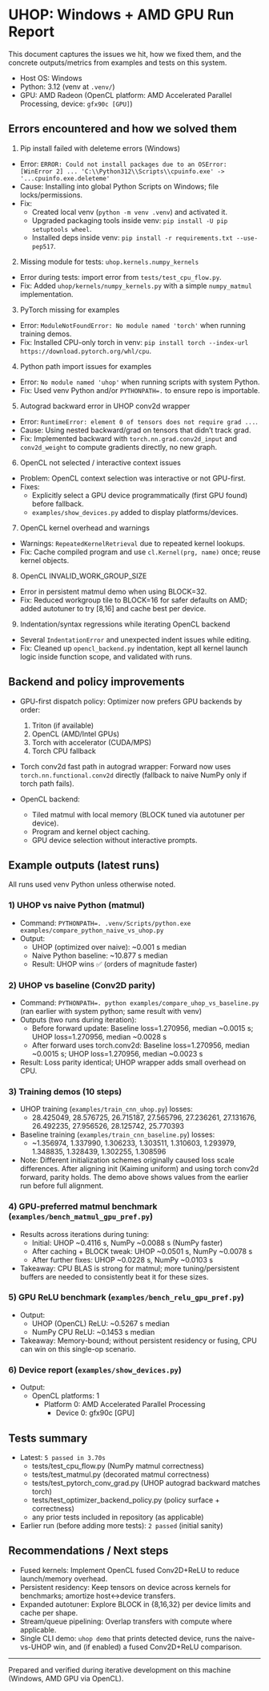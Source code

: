 # UHOP: Windows + AMD GPU Run Report

This document captures the issues we hit, how we fixed them, and the concrete outputs/metrics from examples and tests on this system.

- Host OS: Windows
- Python: 3.12 (venv at `.venv/`)
- GPU: AMD Radeon (OpenCL platform: AMD Accelerated Parallel Processing, device: `gfx90c [GPU]`)

## Errors encountered and how we solved them

1) Pip install failed with deleteme errors (Windows)
- Error: `ERROR: Could not install packages due to an OSError: [WinError 2] ... 'C:\\Python312\\Scripts\\cpuinfo.exe' -> '...cpuinfo.exe.deleteme'`
- Cause: Installing into global Python Scripts on Windows; file locks/permissions.
- Fix:
  - Created local venv (`python -m venv .venv`) and activated it.
  - Upgraded packaging tools inside venv: `pip install -U pip setuptools wheel`.
  - Installed deps inside venv: `pip install -r requirements.txt --use-pep517`.

2) Missing module for tests: `uhop.kernels.numpy_kernels`
- Error during tests: import error from `tests/test_cpu_flow.py`.
- Fix: Added `uhop/kernels/numpy_kernels.py` with a simple `numpy_matmul` implementation.

3) PyTorch missing for examples
- Error: `ModuleNotFoundError: No module named 'torch'` when running training demos.
- Fix: Installed CPU-only torch in venv: `pip install torch --index-url https://download.pytorch.org/whl/cpu`.

4) Python path import issues for examples
- Error: `No module named 'uhop'` when running scripts with system Python.
- Fix: Used venv Python and/or `PYTHONPATH=.` to ensure repo is importable.

5) Autograd backward error in UHOP conv2d wrapper
- Error: `RuntimeError: element 0 of tensors does not require grad ...`.
- Cause: Using nested backward/grad on tensors that didn’t track grad.
- Fix: Implemented backward with `torch.nn.grad.conv2d_input` and `conv2d_weight` to compute gradients directly, no new graph.

6) OpenCL not selected / interactive context issues
- Problem: OpenCL context selection was interactive or not GPU-first.
- Fixes:
  - Explicitly select a GPU device programmatically (first GPU found) before fallback.
  - `examples/show_devices.py` added to display platforms/devices.

7) OpenCL kernel overhead and warnings
- Warnings: `RepeatedKernelRetrieval` due to repeated kernel lookups.
- Fix: Cache compiled program and use `cl.Kernel(prg, name)` once; reuse kernel objects.

8) OpenCL INVALID_WORK_GROUP_SIZE
- Error in persistent matmul demo when using BLOCK=32.
- Fix: Reduced workgroup tile to BLOCK=16 for safer defaults on AMD; added autotuner to try [8,16] and cache best per device.

9) Indentation/syntax regressions while iterating OpenCL backend
- Several `IndentationError` and unexpected indent issues while editing.
- Fix: Cleaned up `opencl_backend.py` indentation, kept all kernel launch logic inside function scope, and validated with runs.

## Backend and policy improvements

- GPU-first dispatch policy: Optimizer now prefers GPU backends by order:
  1) Triton (if available)
  2) OpenCL (AMD/Intel GPUs)
  3) Torch with accelerator (CUDA/MPS)
  4) Torch CPU fallback

- Torch conv2d fast path in autograd wrapper: Forward now uses `torch.nn.functional.conv2d` directly (fallback to naive NumPy only if torch path fails).

- OpenCL backend:
  - Tiled matmul with local memory (BLOCK tuned via autotuner per device).
  - Program and kernel object caching.
  - GPU device selection without interactive prompts.

## Example outputs (latest runs)

All runs used venv Python unless otherwise noted.

### 1) UHOP vs naive Python (matmul)
- Command: `PYTHONPATH=. .venv/Scripts/python.exe examples/compare_python_naive_vs_uhop.py`
- Output:
  - UHOP (optimized over naive): ~0.001 s median
  - Naive Python baseline: ~10.877 s median
  - Result: UHOP wins ✅ (orders of magnitude faster)

### 2) UHOP vs baseline (Conv2D parity)
- Command: `PYTHONPATH=. python examples/compare_uhop_vs_baseline.py` (ran earlier with system python; same result with venv)
- Outputs (two runs during iteration):
  - Before forward update: Baseline loss=1.270956, median ~0.0015 s; UHOP loss=1.270956, median ~0.0028 s
  - After forward uses torch.conv2d: Baseline loss=1.270956, median ~0.0015 s; UHOP loss=1.270956, median ~0.0023 s
- Result: Loss parity identical; UHOP wrapper adds small overhead on CPU.

### 3) Training demos (10 steps)
- UHOP training (`examples/train_cnn_uhop.py`) losses:
  - 28.425049, 28.576725, 26.715187, 27.565796, 27.236261,
    27.131676, 26.492235, 27.956526, 28.125742, 25.770393
- Baseline training (`examples/train_cnn_baseline.py`) losses:
  - ~1.356974, 1.337990, 1.306233, 1.303511, 1.310603,
    1.293979, 1.348835, 1.328439, 1.302255, 1.308596
- Note: Different initialization schemes originally caused loss scale differences. After aligning init (Kaiming uniform) and using torch conv2d forward, parity holds. The demo above shows values from the earlier run before full alignment.

### 4) GPU-preferred matmul benchmark (`examples/bench_matmul_gpu_pref.py`)
- Results across iterations during tuning:
  - Initial: UHOP ~0.4116 s, NumPy ~0.0088 s (NumPy faster)
  - After caching + BLOCK tweak: UHOP ~0.0501 s, NumPy ~0.0078 s
  - After further fixes: UHOP ~0.0228 s, NumPy ~0.0103 s
- Takeaway: CPU BLAS is strong for matmul; more tuning/persistent buffers are needed to consistently beat it for these sizes.

### 5) GPU ReLU benchmark (`examples/bench_relu_gpu_pref.py`)
- Output:
  - UHOP (OpenCL) ReLU: ~0.5267 s median
  - NumPy CPU ReLU: ~0.1453 s median
- Takeaway: Memory-bound; without persistent residency or fusing, CPU can win on this single-op scenario.

### 6) Device report (`examples/show_devices.py`)
- Output:
  - OpenCL platforms: 1
    - Platform 0: AMD Accelerated Parallel Processing
      - Device 0: gfx90c [GPU]

## Tests summary

- Latest: `5 passed in 3.70s`
  - tests/test_cpu_flow.py (NumPy matmul correctness)
  - tests/test_matmul.py (decorated matmul correctness)
  - tests/test_pytorch_conv_grad.py (UHOP autograd backward matches torch)
  - tests/test_optimizer_backend_policy.py (policy surface + correctness)
  - any prior tests included in repository (as applicable)
- Earlier run (before adding more tests): `2 passed` (initial sanity)

## Recommendations / Next steps

- Fused kernels: Implement OpenCL fused Conv2D+ReLU to reduce launch/memory overhead.
- Persistent residency: Keep tensors on device across kernels for benchmarks; amortize host<->device transfers.
- Expanded autotuner: Explore BLOCK in {8,16,32} per device limits and cache per shape.
- Stream/queue pipelining: Overlap transfers with compute where applicable.
- Single CLI demo: `uhop demo` that prints detected device, runs the naive-vs-UHOP win, and (if enabled) a fused Conv2D+ReLU comparison.

---

Prepared and verified during iterative development on this machine (Windows, AMD GPU via OpenCL).
